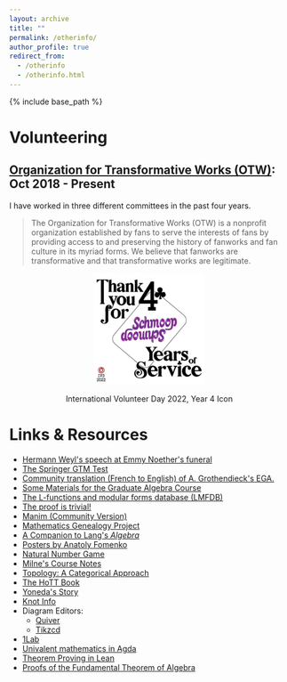 ```yaml
---
layout: archive
title: ""
permalink: /otherinfo/
author_profile: true
redirect_from:
  - /otherinfo
  - /otherinfo.html
---
```


{% include base_path %}

Volunteering
======

[Organization for Transformative Works (OTW)](https://www.transformativeworks.org/): Oct 2018 - Present
------

I have worked in three different committees in the past four years. 

> The Organization for Transformative Works (OTW) is a nonprofit organization established by fans to serve the interests of fans by providing access to and preserving the history of fanworks and fan culture in its myriad forms. We believe that fanworks are transformative and that transformative works are legitimate.

<p align="center">
<img src="/images/2022%20IVD%20-%204%20Years.png" width="200"/>
<figcaption align="center"> International Volunteer Day 2022, Year 4 Icon </figcaption>
</p>

Links & Resources
======

* [Hermann Weyl's speech at Emmy Noether's funeral](https://mathshistory.st-andrews.ac.uk/Extras/Weyl_Noether/)
* <a href="http://math.jhu.edu/~savitt/GTM.html">The Springer GTM Test</a>
* [Community translation (French to English) of A. Grothendieck's EGA.](https://github.com/ryankeleti/ega)
* [Some Materials for the Graduate Algebra Course](https://math.hawaii.edu/~lee/algebra/)
* [The L-functions and modular forms database (LMFDB)](https://www.lmfdb.org/)
* [The proof is trivial!](http://www.theproofistrivial.com/)
* [Manim (Community Version)](https://github.com/ManimCommunity/manim)
* [Mathematics Genealogy Project](https://www.genealogy.math.ndsu.nodak.edu/index.php)
* [A Companion to Lang's _Algebra_](https://math.berkeley.edu/~gbergman/.C.to.L/)
* [Posters by Anatoly Fomenko](https://chronologia.org/en/math_impressions/images.html)
* [Natural Number Game](https://www.ma.imperial.ac.uk/~buzzard/xena/natural_number_game/)
* [Milne's Course Notes](https://www.jmilne.org/math/CourseNotes/)
* [Topology: A Categorical Approach](https://topology.mitpress.mit.edu/)
* [The HoTT Book](https://homotopytypetheory.org/book/)
* [Yoneda's Story](http://www.neverendingbooks.org/le-lemme-de-la-gare-du-nord)
* [Knot Info](https://knotinfo.math.indiana.edu/)
* Diagram Editors:
  * [Quiver](https://q.uiver.app/)
  * [Tikzcd](https://tikzcd.yichuanshen.de/)
* [1Lab](https://1lab.dev/)
* [Univalent mathematics in Agda](https://github.com/UniMath/agda-unimath)
* [Theorem Proving in Lean](https://leanprover.github.io/theorem_proving_in_lean/index.html)
* [Proofs of the Fundamental Theorem of Algebra](https://www.cut-the-knot.org/fta/analytic.shtml)
